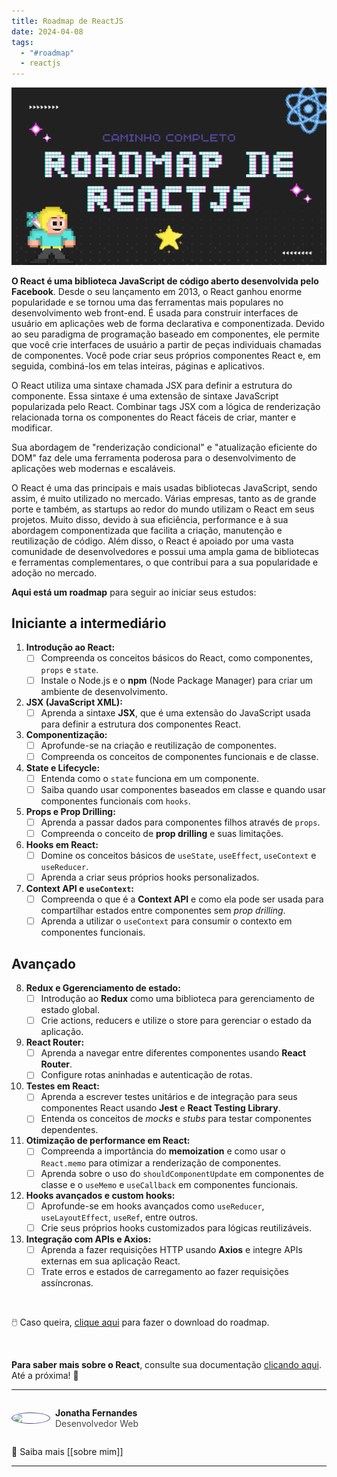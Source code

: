 ```yaml
---
title: Roadmap de ReactJS
date: 2024-04-08
tags:
  - "#roadmap"
  - reactjs
---
```

<img src="../Images/roadmap-react.png" alt="" />

**O React é uma biblioteca JavaScript de código aberto desenvolvida pelo Facebook**. Desde o seu lançamento em 2013, o React ganhou enorme popularidade e se tornou uma das ferramentas mais populares no desenvolvimento web front-end. É usada para construir interfaces de usuário em aplicações web de forma declarativa e componentizada. Devido ao seu paradigma de programação baseado em componentes, ele permite que você crie interfaces de usuário a partir de peças individuais chamadas de componentes. Você pode criar seus próprios componentes React e, em seguida, combiná-los em telas inteiras, páginas e aplicativos.

O React utiliza uma sintaxe chamada JSX para definir a estrutura do componente. Essa sintaxe é uma extensão de sintaxe JavaScript popularizada pelo React. Combinar tags JSX com a lógica de renderização relacionada torna os componentes do React fáceis de criar, manter e modificar.

Sua abordagem de "renderização condicional" e "atualização eficiente do DOM" faz dele uma ferramenta poderosa para o desenvolvimento de aplicações web modernas e escaláveis.

O React é uma das principais e mais usadas bibliotecas JavaScript, sendo assim, é muito utilizado no mercado. Várias empresas, tanto as de grande porte e também, as startups ao redor do mundo utilizam o React em seus projetos. Muito disso, devido à sua eficiência, performance e à sua abordagem componentizada que facilita a criação, manutenção e reutilização de código. Além disso, o React é apoiado por uma vasta comunidade de desenvolvedores e possui uma ampla gama de bibliotecas e ferramentas complementares, o que contribui para a sua popularidade e adoção no mercado.

**Aqui está um roadmap** para seguir ao iniciar seus estudos:
## Iniciante a intermediário
1. **Introdução ao React:**
    - [ ] Compreenda os conceitos básicos do React, como componentes, `props` e `state`.
    - [ ] Instale o Node.js e o **npm** (Node Package Manager) para criar um ambiente de desenvolvimento.
2. **JSX (JavaScript XML):**   
    - [ ] Aprenda a sintaxe **JSX**, que é uma extensão do JavaScript usada para definir a estrutura dos componentes React.
3. **Componentização:**
    - [ ] Aprofunde-se na criação e reutilização de componentes.
    - [ ] Compreenda os conceitos de componentes funcionais e de classe.
4. **State e Lifecycle:**
    - [ ] Entenda como o `state` funciona em um componente.
    - [ ] Saiba quando usar componentes baseados em classe e quando usar componentes funcionais com `hooks`.
5. **Props e Prop Drilling:**
    - [ ] Aprenda a passar dados para componentes filhos através de `props`.
    - [ ] Compreenda o conceito de **prop drilling** e suas limitações.
6. **Hooks em React:**
	- [ ] Domine os conceitos básicos de `useState`, `useEffect`, `useContext` e `useReducer`.
	- [ ] Aprenda a criar seus próprios hooks personalizados.
7. **Context API e `useContext`:**
	- [ ] Compreenda o que é a **Context API** e como ela pode ser usada para compartilhar estados entre componentes sem _prop drilling_.
	- [ ] Aprenda a utilizar o `useContext` para consumir o contexto em componentes funcionais.

## Avançado
8. **Redux e Ggerenciamento de estado:**
	- [ ] Introdução ao **Redux** como uma biblioteca para gerenciamento de estado global. 
	- [ ] Crie actions, reducers e utilize o store para gerenciar o estado da aplicação.
9. **React Router:**
	- [ ] Aprenda a navegar entre diferentes componentes usando **React Router**.
	- [ ] Configure rotas aninhadas e autenticação de rotas.
10. **Testes em React:**
	- [ ] Aprenda a escrever testes unitários e de integração para seus componentes React usando **Jest** e **React Testing Library**.
	- [ ] Entenda os conceitos de _mocks_ e _stubs_ para testar componentes dependentes. 
11. **Otimização de performance em React:**
	- [ ] Compreenda a importância do **memoization** e como usar o `React.memo` para otimizar a renderização de componentes.
	- [ ] Aprenda sobre o uso do `shouldComponentUpdate` em componentes de classe e o `useMemo` e `useCallback` em componentes funcionais.
12. **Hooks avançados e custom hooks:**
	- [ ] Aprofunde-se em hooks avançados como `useReducer`, `useLayoutEffect`, `useRef`, entre outros.
	- [ ] Crie seus próprios hooks customizados para lógicas reutilizáveis.
13. **Integração com APIs e Axios:**
	- [ ] Aprenda a fazer requisições HTTP usando **Axios** e integre APIs externas em sua aplicação React.
	- [ ] Trate erros e estados de carregamento ao fazer requisições assíncronas.

<br/>

🖱️ Caso queira, [clique aqui](./Downloads/RoadmapdeReactJS_1.pdf) para fazer o download do roadmap.

<br/>

**Para saber mais sobre o React**, consulte sua documentação [clicando aqui](https://pt-br.react.dev/). Até a próxima! 👋

---
<div style="display: flex; align-items: center; gap: 0.5rem;">
	<img src="https://github.com/jonathafernandes.png" style="border: 1px solid #514796; border-radius: 50%; width: 60px;" />
	<p>
		<strong>Jonatha Fernandes</strong>
		<br />
		<span style="opacity: 0.8;">Desenvolvedor Web</span>
	</p>
</div>

🔗 Saiba mais [[sobre mim]]


---